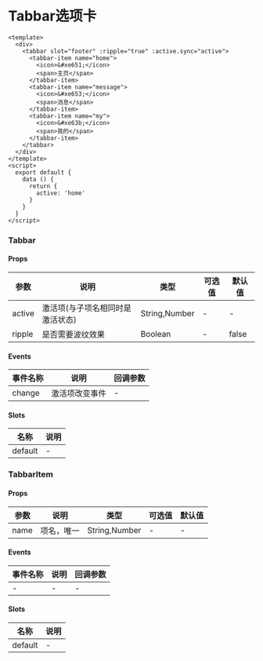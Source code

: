 # Tabbar选项卡

```
<template>
  <div>
    <tabbar slot="footer" :ripple="true" :active.sync="active">
      <tabbar-item name="home">
        <icon>&#xe651;</icon>
        <span>主页</span>
      </tabbar-item>
      <tabbar-item name="message">
        <icon>&#xe653;</icon>
        <span>消息</span>
      </tabbar-item>
      <tabbar-item name="my">
        <icon>&#xe63b;</icon>
        <span>我的</span>
      </tabbar-item>
    </tabbar>
  </div>
</template>
<script>
  export default {
    data () {
      return {
        active: 'home'
      }
    }
  }
</script>
```

### Tabbar
#### Props
| 参数      | 说明    | 类型      | 可选值       | 默认值   |
|---------- |-------- |---------- |------------- |--------- |
| active     | 激活项(与子项名相同时是激活状态)   | String,Number  |   -       |    -    |
| ripple     | 是否需要波纹效果   | Boolean  |   -       |    false    |

#### Events
| 事件名称 | 说明 | 回调参数 |
|---------|--------|---------|
| change | 激活项改变事件 | - |

#### Slots
| 名称 | 说明 | 
|---------|--------|
| default | - |

### TabbarItem
#### Props
| 参数      | 说明    | 类型      | 可选值       | 默认值   |
|---------- |-------- |---------- |------------- |--------- |
| name     | 项名，唯一   | String,Number  |   -       |    -    |

#### Events
| 事件名称 | 说明 | 回调参数 |
|---------|--------|---------|
| - | - | - |

#### Slots
| 名称 | 说明 | 
|---------|--------|
| default | - |